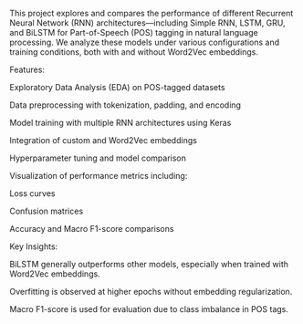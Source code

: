 This project explores and compares the performance of different Recurrent Neural Network (RNN) architectures—including Simple RNN, LSTM, GRU, and BiLSTM for Part-of-Speech (POS) tagging in natural language processing. We analyze these models under various configurations and training conditions, both with and without Word2Vec embeddings.

Features:

Exploratory Data Analysis (EDA) on POS-tagged datasets

Data preprocessing with tokenization, padding, and encoding

Model training with multiple RNN architectures using Keras

Integration of custom and Word2Vec embeddings

Hyperparameter tuning and model comparison


Visualization of performance metrics including:

Loss curves

Confusion matrices

Accuracy and Macro F1-score comparisons


Key Insights:

BiLSTM generally outperforms other models, especially when trained with Word2Vec embeddings.

Overfitting is observed at higher epochs without embedding regularization.

Macro F1-score is used for evaluation due to class imbalance in POS tags.
